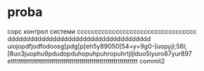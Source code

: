 ﻿# proba
сорс контрол системи
cccccccccccccccccccccccccccccccccc
dddddddddddddddddddddddddddddddddddddd
uiojopdfjodfodoosg[pdg[p[eh5y89050[54=y=9g0-[uopyjl;56l;[8uo3juophu9pdudopduhopuhpuhropuhrtjljlduo5iyuro87yur897
ettttttttttttttttttttttttttttttttttttttttttttttttttttttttttttttt
commit2
